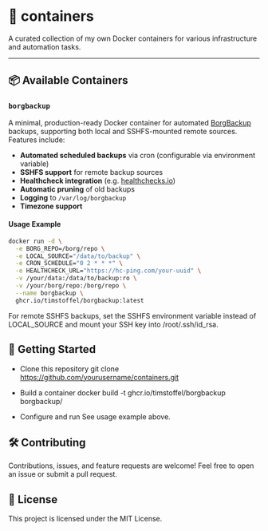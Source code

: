 # 🐳 containers

A curated collection of my own Docker containers for various infrastructure and automation tasks.

---

## 📦 Available Containers

### `borgbackup`

A minimal, production-ready Docker container for automated [BorgBackup](https://www.borgbackup.org/) backups, supporting both local and SSHFS-mounted remote sources.  
Features include:

- **Automated scheduled backups** via cron (configurable via environment variable)
- **SSHFS support** for remote backup sources
- **Healthcheck integration** (e.g. [healthchecks.io](https://healthchecks.io/))
- **Automatic pruning** of old backups
- **Logging** to `/var/log/borgbackup`
- **Timezone support**

#### Usage Example

```bash
docker run -d \
  -e BORG_REPO=/borg/repo \
  -e LOCAL_SOURCE="/data/to/backup" \
  -e CRON_SCHEDULE="0 2 * * *" \
  -e HEALTHCHECK_URL="https://hc-ping.com/your-uuid" \
  -v /your/data:/data/to/backup:ro \
  -v /your/borg/repo:/borg/repo \
  --name borgbackup \
  ghcr.io/timstoffel/borgbackup:latest
```
For remote SSHFS backups, set the SSHFS environment variable instead of LOCAL_SOURCE and mount your SSH key into /root/.ssh/id_rsa.

## 🚀 Getting Started
* Clone this repository
git clone https://github.com/yourusername/containers.git

* Build a container
docker build -t ghcr.io/timstoffel/borgbackup borgbackup/

* Configure and run
See usage example above.

## 🛠️ Contributing
Contributions, issues, and feature requests are welcome!
Feel free to open an issue or submit a pull request.

## 📄 License
This project is licensed under the MIT License.

